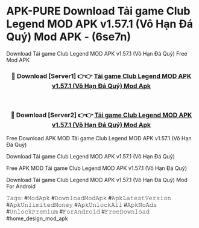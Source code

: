 # APK-PURE Download Tải game Club Legend MOD APK v1.57.1 (Vô Hạn Đá Quý) Mod APK - (6se7n)
Download Tải game Club Legend MOD APK v1.57.1 (Vô Hạn Đá Quý) Free Mod APK

<div align="center">
<h3>🔴 Download [Server1] 👉👉 <a href="https://apk-comot.site?title=Tải_game_Club_Legend_MOD_APK_v1.57.1_(Vô_Hạn_Đá_Quý)">Tải game Club Legend MOD APK v1.57.1 (Vô Hạn Đá Quý) Mod Apk</a></h3><br>

<h3>🔴 Download [Server2] 👉👉 <a href="https://apk-comot.site?title=Tải_game_Club_Legend_MOD_APK_v1.57.1_(Vô_Hạn_Đá_Quý)">Tải game Club Legend MOD APK v1.57.1 (Vô Hạn Đá Quý) Mod Apk</a></h3>
</div>


Free Download APK MOD Tải game Club Legend MOD APK v1.57.1 (Vô Hạn Đá Quý)

Download Tải game Club Legend MOD APK v1.57.1 (Vô Hạn Đá Quý) 

Free APK MOD Tải game Club Legend MOD APK v1.57.1 (Vô Hạn Đá Quý) 

Download Tải game Club Legend MOD APK v1.57.1 (Vô Hạn Đá Quý) Mod For Android

𝚃𝚊𝚐𝚜: #𝙼𝚘𝚍𝙰𝚙𝚔 #𝙳𝚘𝚠𝚗𝚕𝚘𝚊𝚍𝙼𝚘𝚍𝙰𝚙𝚔 #𝙰𝚙𝚔𝙻𝚊𝚝𝚎𝚜𝚝𝚅𝚎𝚛𝚜𝚒𝚘𝚗 #𝙰𝚙𝚔𝚄𝚗𝚕𝚒𝚖𝚒𝚝𝚎𝚍𝙼𝚘𝚗𝚎𝚢 #𝙰𝚙𝚔𝚄𝚗𝚕𝚘𝚌𝚔𝙰𝚕𝚕 #𝙰𝚙𝚔𝙽𝚘𝙰𝚍𝚜 #𝚄𝚗𝚕𝚘𝚌𝚔𝙿𝚛𝚎𝚖𝚒𝚞𝚖 #𝙵𝚘𝚛𝙰𝚗𝚍𝚛𝚘𝚒𝚍 #𝙵𝚛𝚎𝚎𝙳𝚘𝚠𝚗𝚕𝚘𝚊𝚍 #home_design_mod_apk